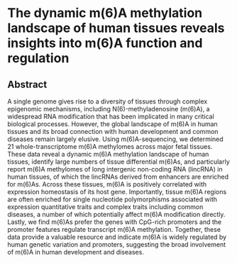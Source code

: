 # The dynamic m(6)A methylation landscape of human tissues reveals insights into m(6)A function and regulation

## Abstract


  A single genome gives rise to a diversity of tissues through complex epigenomic
mechanisms, including N(6)-methyladenosine (m(6)A), a widespread RNA
modification that has been implicated in many critical biological processes. However,
the global landscape of m(6)A in human tissues and its broad connection with human
development and common diseases remain largely elusive. Using m(6)A-sequencing,
we determined 21 whole-transcriptome m(6)A methylomes across major fetal tissues.
These data reveal a dynamic m(6)A methylation landscape of human tissues, identify
large numbers of tissue differential m(6)As, and particularly report m(6)A methylomes
of long intergenic non-coding RNA (lincRNA) in human tissues, of which the
lincRNAs derived from enhancers are enriched for m(6)As. Across these tissues, m(6)A
is positively correlated with expression homeostasis of its host gene. Importantly, tissue
m(6)A regions are often enriched for single nucleotide polymorphisms associated with
expression quantitative traits and complex traits including common diseases, a number
of which potentially affect m(6)A modification directly. Lastly, we find m(6)As prefer
the genes with CpG-rich promoters and the promoter features regulate transcript m(6)A
methylation. Together, these data provide a valuable resource and indicate m(6)A is
widely regulated by human genetic variation and promoters, suggesting the broad
involvement of m(6)A in human development and diseases.
